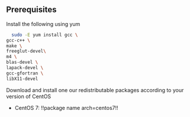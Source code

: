 ## Prerequisites

Install the following using yum

```bash
  sudo -E yum install gcc \
gcc-c++ \
make \
freeglut-devel\
m4 \
blas-devel \
lapack-devel \
gcc-gfortran \
libX11-devel
```

Download and install one our redistributable packages according to your version of CentOS

- CentOS 7: !!package name arch=centos7!!
